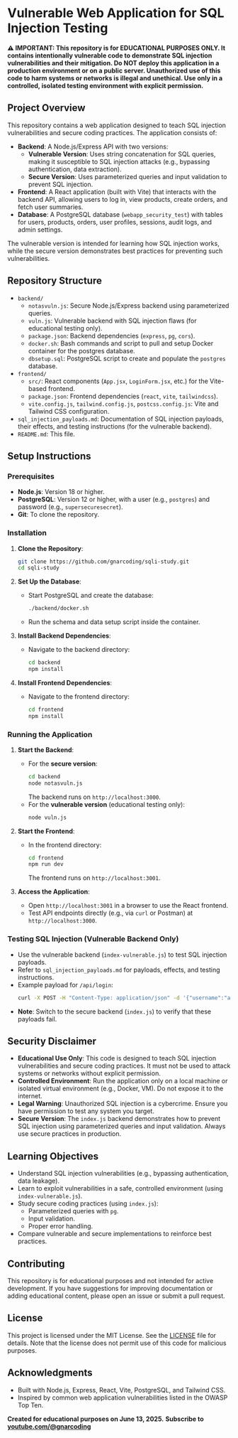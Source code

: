 # Vulnerable Web Application for SQL Injection Testing

**⚠️ IMPORTANT: This repository is for EDUCATIONAL PURPOSES ONLY. It contains intentionally vulnerable code to demonstrate SQL injection vulnerabilities and their mitigation. Do NOT deploy this application in a production environment or on a public server. Unauthorized use of this code to harm systems or networks is illegal and unethical. Use only in a controlled, isolated testing environment with explicit permission.**

## Project Overview

This repository contains a web application designed to teach SQL injection vulnerabilities and secure coding practices. The application consists of:

- **Backend**: A Node.js/Express API with two versions:
  - **Vulnerable Version**: Uses string concatenation for SQL queries, making it susceptible to SQL injection attacks (e.g., bypassing authentication, data extraction).
  - **Secure Version**: Uses parameterized queries and input validation to prevent SQL injection.
- **Frontend**: A React application (built with Vite) that interacts with the backend API, allowing users to log in, view products, create orders, and fetch user summaries.
- **Database**: A PostgreSQL database (`webapp_security_test`) with tables for users, products, orders, user profiles, sessions, audit logs, and admin settings.

The vulnerable version is intended for learning how SQL injection works, while the secure version demonstrates best practices for preventing such vulnerabilities.

## Repository Structure

- `backend/`
  - `notasvuln.js`: Secure Node.js/Express backend using parameterized queries.
  - `vuln.js`: Vulnerable backend with SQL injection flaws (for educational testing only).
  - `package.json`: Backend dependencies (`express`, `pg`, `cors`).
  - `docker.sh`: Bash commands and script to pull and setup Docker container for the postgres database.
  - `dbsetup.sql`: PostgreSQL script to create and populate the `postgres` database.
- `frontend/`
  - `src/`: React components (`App.jsx`, `LoginForm.jsx`, etc.) for the Vite-based frontend.
  - `package.json`: Frontend dependencies (`react`, `vite`, `tailwindcss`).
  - `vite.config.js`, `tailwind.config.js`, `postcss.config.js`: Vite and Tailwind CSS configuration.
- `sql_injection_payloads.md`: Documentation of SQL injection payloads, their effects, and testing instructions (for the vulnerable backend).
- `README.md`: This file.

## Setup Instructions

### Prerequisites
- **Node.js**: Version 18 or higher.
- **PostgreSQL**: Version 12 or higher, with a user (e.g., `postgres`) and password (e.g., `supersecuresecret`).
- **Git**: To clone the repository.

### Installation

1. **Clone the Repository**:
   ```bash
   git clone https://github.com/gnarcoding/sqli-study.git
   cd sqli-study
   ```

2. **Set Up the Database**:
   - Start PostgreSQL and create the database:
     ```bash
     ./backend/docker.sh
     ```
   - Run the schema and data setup script inside the container.

3. **Install Backend Dependencies**:
   - Navigate to the backend directory:
     ```bash
     cd backend
     npm install
     ```

4. **Install Frontend Dependencies**:
   - Navigate to the frontend directory:
     ```bash
     cd frontend
     npm install
     ```

### Running the Application

1. **Start the Backend**:
   - For the **secure version**:
     ```bash
     cd backend
     node notasvuln.js
     ```
     The backend runs on `http://localhost:3000`.
   - For the **vulnerable version** (educational testing only):
     ```bash
     node vuln.js
     ```

2. **Start the Frontend**:
   - In the frontend directory:
     ```bash
     cd frontend
     npm run dev
     ```
     The frontend runs on `http://localhost:3001`.

3. **Access the Application**:
   - Open `http://localhost:3001` in a browser to use the React frontend.
   - Test API endpoints directly (e.g., via `curl` or Postman) at `http://localhost:3000`.

### Testing SQL Injection (Vulnerable Backend Only)

- Use the vulnerable backend (`index-vulnerable.js`) to test SQL injection payloads.
- Refer to `sql_injection_payloads.md` for payloads, effects, and testing instructions.
- Example payload for `/api/login`:
  ```bash
  curl -X POST -H "Content-Type: application/json" -d '{"username":"admin'\'' OR '\''1'\''='\''1","password":"anything"}' http://localhost:3000/api/login
  ```
- **Note**: Switch to the secure backend (`index.js`) to verify that these payloads fail.

## Security Disclaimer

- **Educational Use Only**: This code is designed to teach SQL injection vulnerabilities and secure coding practices. It must not be used to attack systems or networks without explicit permission.
- **Controlled Environment**: Run the application only on a local machine or isolated virtual environment (e.g., Docker, VM). Do not expose it to the internet.
- **Legal Warning**: Unauthorized SQL injection is a cybercrime. Ensure you have permission to test any system you target.
- **Secure Version**: The `index.js` backend demonstrates how to prevent SQL injection using parameterized queries and input validation. Always use secure practices in production.

## Learning Objectives

- Understand SQL injection vulnerabilities (e.g., bypassing authentication, data leakage).
- Learn to exploit vulnerabilities in a safe, controlled environment (using `index-vulnerable.js`).
- Study secure coding practices (using `index.js`):
  - Parameterized queries with `pg`.
  - Input validation.
  - Proper error handling.
- Compare vulnerable and secure implementations to reinforce best practices.

## Contributing

This repository is for educational purposes and not intended for active development. If you have suggestions for improving documentation or adding educational content, please open an issue or submit a pull request.

## License

This project is licensed under the MIT License. See the [LICENSE](LICENSE) file for details. Note that the license does not permit use of this code for malicious purposes.

## Acknowledgments

- Built with Node.js, Express, React, Vite, PostgreSQL, and Tailwind CSS.
- Inspired by common web application vulnerabilities listed in the OWASP Top Ten.

**Created for educational purposes on June 13, 2025.**
**Subscribe to [youtube.com/@gnarcoding](https://youtube.com/@gnarcoding)**
